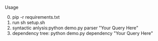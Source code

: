 Usage

0. pip -r requirements.txt
1. run sh setup.sh
2. syntactic anlysis:python demo.py parser "Your Query Here"
3. dependency tree: python demo.py dependency "Your Query Here"
